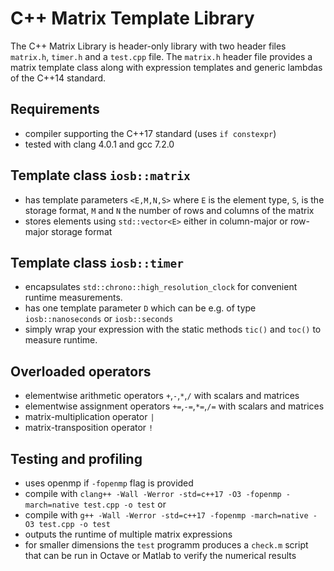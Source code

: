 # C++ Matrix Template Library

The C++ Matrix Library is header-only library with two header files `matrix.h`, `timer.h` and a `test.cpp` file.
The `matrix.h` header file provides a matrix template class along with expression templates and generic lambdas of the C++14 standard.

## Requirements

- compiler supporting the C++17 standard (uses `if constexpr`)
- tested with clang 4.0.1 and gcc 7.2.0

## Template class `iosb::matrix`

- has template parameters `<E,M,N,S>` where `E` is the element type, `S`, is the storage format, `M` and `N` the number of rows and columns of the matrix
- stores elements using `std::vector<E>` either in column-major or row-major storage format

## Template class `iosb::timer`

- encapsulates `std::chrono::high_resolution_clock` for convenient runtime measurements.
- has one template parameter `D` which can be e.g. of type `iosb::nanoseconds` or `iosb::seconds`
- simply wrap your expression with the static methods `tic()` and `toc()` to measure runtime.



## Overloaded operators

- elementwise arithmetic operators `+`,`-`,`*`,`/` with scalars and matrices
- elementwise assignment operators `+=`,`-=`,`*=`,`/=` with scalars and matrices
- matrix-multiplication operator `|`
- matrix-transposition operator `!`

## Testing and profiling

- uses openmp if `-fopenmp` flag is provided
- compile with `clang++ -Wall -Werror -std=c++17 -O3 -fopenmp -march=native test.cpp -o test` or
- compile with `g++ -Wall -Werror -std=c++17 -fopenmp -march=native -O3 test.cpp -o test`
- outputs the runtime of multiple matrix expressions 
- for smaller dimensions the `test` programm produces a `check.m` script that can be run in Octave or Matlab to verify the numerical results

